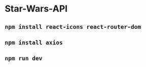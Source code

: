 # Star-Wars-API



## `npm install react-icons react-router-dom`
## `npm install axios`

## `npm run dev`